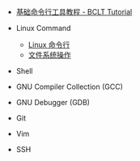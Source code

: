 - [基础命令行工具教程 - BCLT Tutorial](/)

- Linux Command
    - [Linux 命令行](LinuxCommand/Intro.md)
    - [文件系统操作](LinuxCommand/FileSystem.md)
- Shell
- GNU Compiler Collection (GCC)
- GNU Debugger (GDB)
- Git
- Vim
- SSH